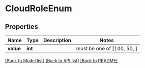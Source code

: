 # CloudRoleEnum


## Properties
Name | Type | Description | Notes
------------ | ------------- | ------------- | -------------
**value** | **int** |  |  must be one of [100, 50, ]

[[Back to Model list]](../README.md#documentation-for-models) [[Back to API list]](../README.md#documentation-for-api-endpoints) [[Back to README]](../README.md)


